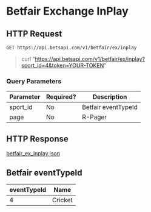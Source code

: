 # Betfair Exchange InPlay

## HTTP Request

`GET https://api.betsapi.com/v1/betfair/ex/inplay`

> curl "https://api.betsapi.com/v1/betfair/ex/inplay?sport_id=4&token=YOUR-TOKEN"

### Query Parameters

Parameter | Required? | Description
--------- | ------- | -----------
sport_id | No | Betfair eventTypeId
page | No | R-Pager

## HTTP Response

<a href="../samples/betfair_ex_inplay.json" target="_blank">betfair_ex_inplay.json</a>

## Betfair eventTypeId

eventTypeId | Name
---------- | -------
4 | Cricket


